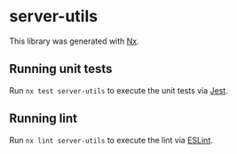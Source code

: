 # server-utils

This library was generated with [Nx](https://nx.dev).

## Running unit tests

Run `nx test server-utils` to execute the unit tests via [Jest](https://jestjs.io).

## Running lint

Run `nx lint server-utils` to execute the lint via [ESLint](https://eslint.org/).
